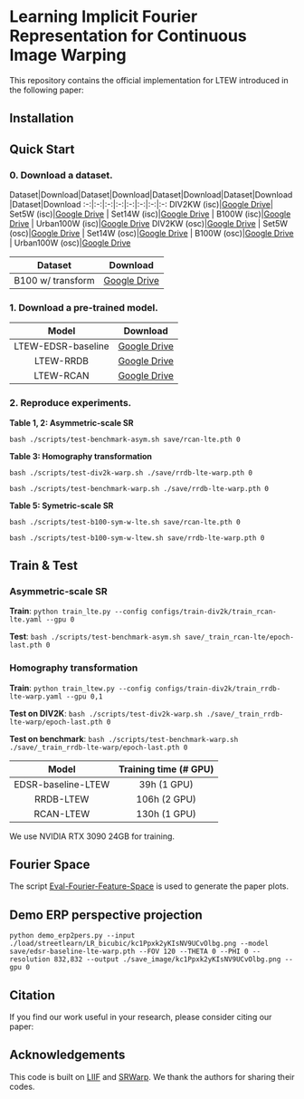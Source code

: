 # Learning Implicit Fourier Representation for Continuous Image Warping
This repository contains the official implementation for LTEW introduced in the following paper:


## Installation

## Quick Start
### 0. Download a dataset.
Dataset|Download|Dataset|Download|Dataset|Download|Dataset|Download|Dataset|Download
:-:|:-:|:-:|:-:|:-:|:-:|:-:|:-:
DIV2KW (isc)|[Google Drive](https://drive.google.com/drive/folders/1v0zHDzTqghUS3awrw9aQtpSyREBPR-cz?usp=sharing)| Set5W (isc)|[Google Drive](https://drive.google.com/drive/folders/19p46Fm1GqxFaz9N6lb5-xEF6fZ4dcVmy?usp=sharing) |
Set14W (isc)|[Google Drive](https://drive.google.com/drive/folders/1a2BebB8xPnkRc7nKzWkEVao2XK76qJst?usp=sharing) |
B100W (isc)|[Google Drive](https://drive.google.com/drive/folders/1-gr0zMLSkiM_5avZ9C2LVlGeKvNySzlM?usp=sharing) |
Urban100W (isc)|[Google Drive](https://drive.google.com/drive/folders/1sW3T-BislLrXFzqVaFLvLqw0a96Psjt_?usp=sharing)
DIV2KW (osc)|[Google Drive](https://drive.google.com/drive/folders/1sPR3tSnIEfnfWOsbPxWuaFQsCr5kiLT7?usp=sharing) |
Set5W (osc)|[Google Drive](https://drive.google.com/drive/folders/1a2BebB8xPnkRc7nKzWkEVao2XK76qJst?usp=sharing) |
Set14W (osc)|[Google Drive](https://drive.google.com/drive/folders/1qCBzQaLaCCAsj99kDoNWKl_tlj6c6tj_?usp=sharing) |
B100W (osc)|[Google Drive](https://drive.google.com/drive/folders/1cvzXRQLw9qJoQoF7LxlT5SRIWdcnH5O5?usp=sharing) |
Urban100W (osc)|[Google Drive](https://drive.google.com/drive/folders/135FEZ96sc0I1QcyBKwaHAaiMvIbPZ4yR?usp=sharing)

Dataset|Download
:-:|:-:
B100 w/ transform|[Google Drive](https://drive.google.com/drive/folders/18ZMu7TVg1BPNo3k_eMKOlafkWPSs5gBW?usp=sharing)

### 1. Download a pre-trained model.

Model|Download
:-:|:-:
LTEW-EDSR-baseline|[Google Drive](https://drive.google.com/file/d/1__x8oUUsgbIGLVqXljU1ItB4hv-b68zW/view?usp=sharing)
LTEW-RRDB|[Google Drive](https://drive.google.com/file/d/1TJqFAnUVnYHK_dndHj-UjTP1m7iSACvp/view?usp=sharing)
LTEW-RCAN|[Google Drive](https://drive.google.com/file/d/1XPxwop6Q5EZGi9pM392VC5DmPWRyWqO2/view?usp=sharing)

### 2. Reproduce experiments.

**Table 1, 2: Asymmetric-scale SR**

```bash ./scripts/test-benchmark-asym.sh save/rcan-lte.pth 0```

**Table 3: Homography transformation**

```bash ./scripts/test-div2k-warp.sh ./save/rrdb-lte-warp.pth 0```

```bash ./scripts/test-benchmark-warp.sh ./save/rrdb-lte-warp.pth 0```

**Table 5: Symetric-scale SR**

```bash ./scripts/test-b100-sym-w-lte.sh save/rcan-lte.pth 0```

```bash ./scripts/test-b100-sym-w-ltew.sh save/rrdb-lte-warp.pth 0```


## Train & Test

###  **Asymmetric-scale SR**

**Train**: `python train_lte.py --config configs/train-div2k/train_rcan-lte.yaml --gpu 0`

**Test**: `bash ./scripts/test-benchmark-asym.sh save/_train_rcan-lte/epoch-last.pth 0`

### **Homography transformation**

**Train**: `python train_ltew.py --config configs/train-div2k/train_rrdb-lte-warp.yaml --gpu 0,1`

**Test on DIV2K**: `bash ./scripts/test-div2k-warp.sh ./save/_train_rrdb-lte-warp/epoch-last.pth 0`

**Test on benchmark**: `bash ./scripts/test-benchmark-warp.sh ./save/_train_rrdb-lte-warp/epoch-last.pth 0`

Model|Training time (# GPU)
:-:|:-:
EDSR-baseline-LTEW|39h (1 GPU)
RRDB-LTEW|106h (2 GPU)
RCAN-LTEW|130h (1 GPU)

We use NVIDIA RTX 3090 24GB for training.

## Fourier Space

The script [Eval-Fourier-Feature-Space](https://github.com/jaewon-lee-b/ltew/blob/main/Eval-Fourier-Feature-Space.ipynb) is used to generate the paper plots.


## Demo ERP perspective projection

`python demo_erp2pers.py --input ./load/streetlearn/LR_bicubic/kc1Ppxk2yKIsNV9UCvOlbg.png --model save/edsr-baseline-lte-warp.pth --FOV 120 --THETA 0 --PHI 0 --resolution 832,832 --output ./save_image/kc1Ppxk2yKIsNV9UCvOlbg.png --gpu 0`


## Citation
If you find our work useful in your research, please consider citing our paper:

## Acknowledgements
This code is built on [LIIF](https://github.com/yinboc/liif) and [SRWarp](https://github.com/sanghyun-son/srwarp). We thank the authors for sharing their codes.
